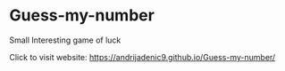 # Guess-my-number
Small Interesting game of luck

Click to visit website: https://andrijadenic9.github.io/Guess-my-number/

